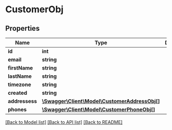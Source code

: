 # CustomerObj

## Properties
Name | Type | Description | Notes
------------ | ------------- | ------------- | -------------
**id** | **int** |  | [optional] 
**email** | **string** |  | [optional] 
**firstName** | **string** |  | [optional] 
**lastName** | **string** |  | [optional] 
**timezone** | **string** |  | [optional] 
**created** | **string** |  | [optional] 
**addressess** | [**\Swagger\Client\Model\CustomerAddressObj[]**](CustomerAddressObj.md) |  | [optional] 
**phones** | [**\Swagger\Client\Model\CustomerPhoneObj[]**](CustomerPhoneObj.md) |  | [optional] 

[[Back to Model list]](../README.md#documentation-for-models) [[Back to API list]](../README.md#documentation-for-api-endpoints) [[Back to README]](../README.md)



